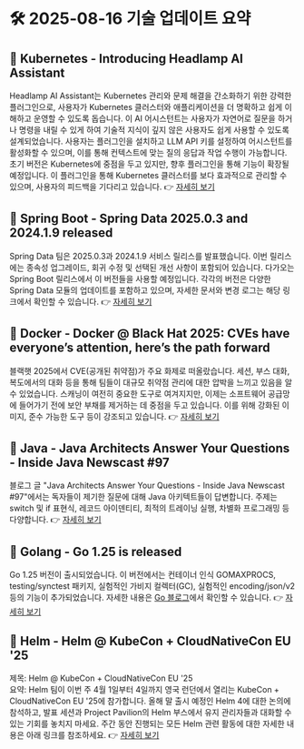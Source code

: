 # 🛠️ 2025-08-16 기술 업데이트 요약

## 🔹 Kubernetes - Introducing Headlamp AI Assistant
Headlamp AI Assistant는 Kubernetes 관리와 문제 해결을 간소화하기 위한 강력한 플러그인으로, 사용자가 Kubernetes 클러스터와 애플리케이션을 더 명확하고 쉽게 이해하고 운영할 수 있도록 돕습니다. 이 AI 어시스턴트는 사용자가 자연어로 질문을 하거나 명령을 내릴 수 있게 하여 기술적 지식이 깊지 않은 사용자도 쉽게 사용할 수 있도록 설계되었습니다. 사용자는 플러그인을 설치하고 LLM API 키를 설정하여 어시스턴트를 활성화할 수 있으며, 이를 통해 컨텍스트에 맞는 질의 응답과 작업 수행이 가능합니다. 초기 버전은 Kubernetes에 중점을 두고 있지만, 향후 플러그인을 통해 기능이 확장될 예정입니다. 이 플러그인을 통해 Kubernetes 클러스터를 보다 효과적으로 관리할 수 있으며, 사용자의 피드백을 기다리고 있습니다.
👉 [자세히 보기](https://kubernetes.io/blog/2025/08/07/introducing-headlamp-ai-assistant/)

## 🔹 Spring Boot - Spring Data 2025.0.3 and 2024.1.9 released
Spring Data 팀은 2025.0.3과 2024.1.9 서비스 릴리스를 발표했습니다. 이번 릴리스에는 종속성 업그레이드, 회귀 수정 및 선택된 개선 사항이 포함되어 있습니다. 다가오는 Spring Boot 릴리스에서 이 버전들을 사용할 예정입니다. 각각의 버전은 다양한 Spring Data 모듈의 업데이트를 포함하고 있으며, 자세한 문서와 변경 로그는 해당 링크에서 확인할 수 있습니다.
👉 [자세히 보기](https://spring.io/blog/2025/08/15/spring-data-2025-0-3-and-2024-1-9-released)

## 🔹 Docker - Docker @ Black Hat 2025: CVEs have everyone’s attention, here’s the path forward
블랙햇 2025에서 CVE(공개된 취약점)가 주요 화제로 떠올랐습니다. 세션, 부스 대화, 복도에서의 대화 등을 통해 팀들이 대규모 취약점 관리에 대한 압박을 느끼고 있음을 알 수 있었습니다. 스캐닝이 여전히 중요한 도구로 여겨지지만, 이제는 소프트웨어 공급망에 들어가기 전에 보안 부채를 제거하는 데 중점을 두고 있습니다. 이를 위해 강화된 이미지, 준수 가능한 도구 등이 강조되고 있습니다.
👉 [자세히 보기](https://www.docker.com/blog/docker-black-hat-2025-secure-software-supply-chain/)

## 🔹 Java - Java Architects Answer Your Questions - Inside Java Newscast #97
블로그 글 "Java Architects Answer Your Questions - Inside Java Newscast #97"에서는 독자들이 제기한 질문에 대해 Java 아키텍트들이 답변합니다. 주제는 switch 및 if 표현식, 레코드 아이덴티티, 최적의 트레이닝 실행, 차별화 프로그래밍 등 다양합니다.
👉 [자세히 보기](https://inside.java/2025/08/14/newscast-97/)

## 🔹 Golang - Go 1.25 is released
Go 1.25 버전이 출시되었습니다. 이 버전에서는 컨테이너 인식 GOMAXPROCS, testing/synctest 패키지, 실험적인 가비지 컬렉터(GC), 실험적인 encoding/json/v2 등의 기능이 추가되었습니다. 자세한 내용은 [Go 블로그](https://go.dev/blog/go1.25)에서 확인할 수 있습니다.
👉 [자세히 보기](https://go.dev/blog/go1.25)

## 🔹 Helm - Helm @ KubeCon + CloudNativeCon EU '25
제목: Helm @ KubeCon + CloudNativeCon EU '25  
요약: Helm 팀이 이번 주 4월 1일부터 4일까지 영국 런던에서 열리는 KubeCon + CloudNativeCon EU '25에 참가합니다. 올해 말 출시 예정인 Helm 4에 대한 논의에 참석하고, 발표 세션과 Project Pavilion의 Helm 부스에서 유지 관리자들과 대화할 수 있는 기회를 놓치지 마세요. 주간 동안 진행되는 모든 Helm 관련 활동에 대한 자세한 내용은 아래 링크를 참조하세요.
👉 [자세히 보기](https://helm.sh/blog/helm-at-kubecon-eu-25/)

